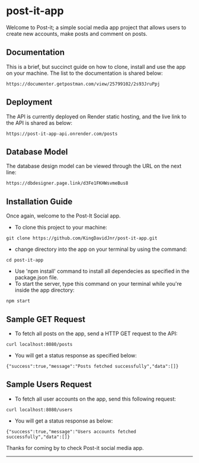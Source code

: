 # post-it-app
Welcome to Post-it; a simple social media app project that allows users to create new accounts, make posts and comment on posts.

## Documentation
This is a brief, but succinct guide on how to clone, install and use the app on your machine. The list to the documentation is shared below:
```
https://documenter.getpostman.com/view/25799102/2s93JruPpj
```
## Deployment
The API is currently deployed on Render static hosting, and the live link to the API is shared as below:
```
https://post-it-app-api.onrender.com/posts
```

## Database Model
The database design model can be viewed through the URL on the next line:
```
https://dbdesigner.page.link/d3Fe1FKHWsvmeBus8
```

## Installation Guide
Once again, welcome to the Post-It Social app.

* To clone this project to your machine:
```
git clone https://github.com/KingDavidJnr/post-it-app.git
```
* change directory into the app on your terminal by using the command:
```
cd post-it-app
```
* Use 'npm install' command to install all dependecies as specified in the package.json file.
* To start the server, type this command on your terminal while you're inside the app directory:
```
npm start
```
## Sample GET Request
* To fetch all posts on the app, send a HTTP GET request to the API:
```
curl localhost:8080/posts
```
* You will get a status response as specified below:
```
{"success":true,"message":"Posts fetched successfully","data":[]}
```

## Sample Users Request
* To fetch all user accounts on the app, send this following request:
```
curl localhost:8080/users
```
* You will get a status response as below:
```
{"success":true,"message":"Users accounts fetched successfully","data":[]}
```

Thanks for coming by to check Post-it social media app.
<hr>

